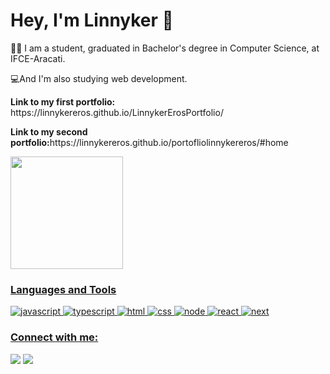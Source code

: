 <h1> Hey, I'm Linnyker 👋</h1>
<p>👨‍🎓 I am a student, graduated in Bachelor's degree in Computer Science, at IFCE-Aracati.
</p>
<p>💻And I'm also studying web development.</p>
<p> <strong>Link to my first portfolio:</strong> https://linnykereros.github.io/LinnykerErosPortfolio/</p>
<p> <strong>Link to my second portfolio:</strong>https://linnykereros.github.io/portofliolinnykereros/#home</p>
<div>
  <a href="https://github.com/LinnykerEros">
  <img height="180em" src="https://github-readme-stats.vercel.app/api/top-langs/?username=linnykereros&layout=compact&langs_count=16&theme=dark"/>
</div>
  
 ### Languages and Tools
![javascript](https://img.shields.io/badge/JavaScript-323330?style=for-the-badge&logo=javascript&logoColor=F7DF1E)
![typescript](https://img.shields.io/badge/TypeScript-3178C6?style=for-the-badge&logo=typescript&logoColor=white)
![html](https://img.shields.io/badge/HTML5-E34F26?style=for-the-badge&logo=html5&logoColor=white)
![css](https://img.shields.io/badge/CSS3-1572B6?style=for-the-badge&logo=css3&logoColor=white)
![node](https://img.shields.io/badge/Node.js-43853D?style=for-the-badge&logo=node.js&logoColor=white)
![react](https://img.shields.io/badge/React-20232A?style=for-the-badge&logo=react&logoColor=61DAFB)
![next](https://img.shields.io/badge/Next-000000?style=for-the-badge&logo=nextdotjs&logoColor=FFFFFF)

  <h3>Connect with me:</h3>
  <div>
  <a href = "mailto:linnykereros@gmail.com"><img src="https://img.shields.io/badge/Gmail-D14836?style=for-the-badge&logo=gmail&logoColor=white" target="_blank"></a>
  <a href="https://www.linkedin.com/in/eroslinnyker85447918b/" target="_blank"><img src="https://img.shields.io/badge/-LinkedIn-%230077B5?style=for-the-badge&logo=linkedin&logoColor=white" target="_blank"></a>   
</div>
